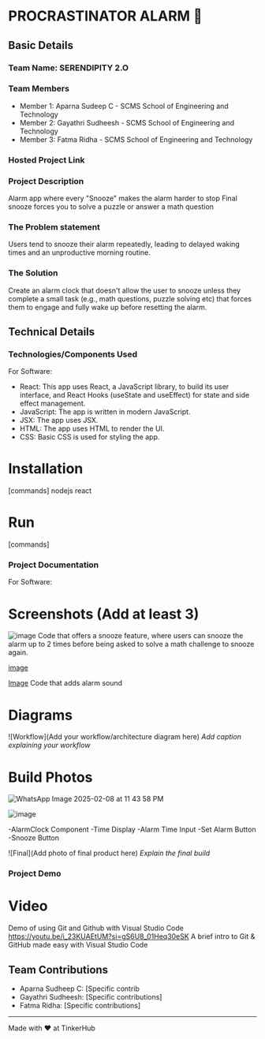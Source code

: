   # PROCRASTINATOR ALARM 🎯


## Basic Details
### Team Name: SERENDIPITY 2.O


### Team Members
- Member 1: Aparna Sudeep C - SCMS School of Engineering and Technology
- Member 2: Gayathri Sudheesh - SCMS School of Engineering and Technology
- Member 3: Fatma Ridha - SCMS School of Engineering and Technology

### Hosted Project Link


### Project Description
Alarm app where every "Snooze" makes the alarm harder to stop
Final snooze forces you to solve a puzzle or answer a math question

### The Problem statement
Users tend to snooze their alarm repeatedly, leading to delayed waking times and an unproductive morning routine.

### The Solution
Create an alarm clock that doesn't allow the user to snooze unless they complete a small task (e.g., math questions, puzzle solving etc) that forces them to engage and fully wake up before resetting the alarm.

## Technical Details
### Technologies/Components Used
For Software:
- React: This app uses React, a JavaScript library, to build its user interface, and React Hooks (useState and useEffect) for state and side effect management.
- JavaScript: The app is written in modern JavaScript.
- JSX: The app uses JSX.
- HTML: The app uses HTML to render the UI.
- CSS: Basic CSS is used for styling the app.
  
# Installation
[commands] nodejs react 


# Run
[commands]

### Project Documentation
For Software:

# Screenshots (Add at least 3)

![image](https://github.com/user-attachments/assets/23590b98-fcf2-4c91-924e-253bd87b050d)
Code that offers a snooze feature, where users can snooze the alarm up to 2 times before being asked to solve a math challenge to snooze again.

[image](https://github.com/user-attachments/assets/609902be-1875-4733-beef-b7926e146a6f)


[Image](https://github.com/user-attachments/assets/e93ff049-5e58-4741-a8d9-6d3fad615488)
Code that adds alarm sound


# Diagrams
![Workflow](Add your workflow/architecture diagram here)
*Add caption explaining your workflow*


# Build Photos
![WhatsApp Image 2025-02-08 at 11 43 58 PM](https://github.com/user-attachments/assets/00b613c2-d2c0-4ea6-bd49-3ef2a6d253c3)

![image](https://github.com/user-attachments/assets/8a012b7a-6181-4ba0-9337-a39fdc6d4727)

-AlarmClock Component
-Time Display
-Alarm Time Input
-Set Alarm Button
-Snooze Button


![Final](Add photo of final product here)
*Explain the final build*

### Project Demo
# Video
Demo of using Git and Github with Visual Studio Code
https://youtu.be/i_23KUAEtUM?si=gS6U8_01Heq30eSK
A brief intro to Git & GitHub made easy with Visual Studio Code 

## Team Contributions
- Aparna Sudheep C: [Specific contrib
- Gayathri Sudheesh: [Specific contributions]
- Fatma Ridha: [Specific contributions]

---
Made with ❤️ at TinkerHub
